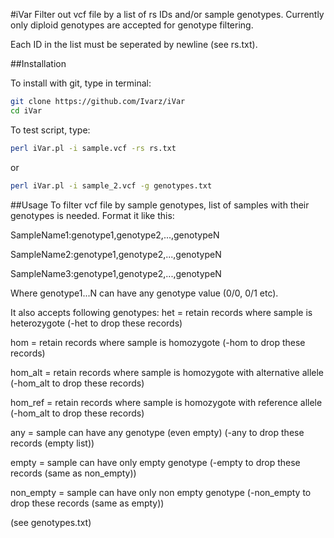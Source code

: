 #iVar
Filter out vcf file by a list of rs IDs and/or sample genotypes.
Currently only diploid genotypes are accepted for genotype filtering.

Each ID in the list must be seperated by newline (see rs.txt).

##Installation

To install with git, type in terminal:
```bash
git clone https://github.com/Ivarz/iVar
cd iVar
```
To test script, type:
```bash
perl iVar.pl -i sample.vcf -rs rs.txt
```
or
```bash
perl iVar.pl -i sample_2.vcf -g genotypes.txt
```
##Usage
To filter vcf file by sample genotypes, list of samples with their genotypes is needed.
Format it like this:

SampleName1:genotype1,genotype2,...,genotypeN

SampleName2:genotype1,genotype2,...,genotypeN

SampleName3:genotype1,genotype2,...,genotypeN


Where genotype1...N can have any genotype value (0/0, 0/1 etc). 

It also accepts following genotypes:
het = retain records where sample is heterozygote (-het to drop these records)

hom = retain records where sample is homozygote (-hom to drop these records)

hom_alt = retain records where sample is homozygote with alternative allele (-hom_alt to drop these records)

hom_ref = retain records where sample is homozygote with reference allele (-hom_alt to drop these records)

any = sample can have any genotype (even empty) (-any to drop these records (empty list))

empty = sample can have only empty genotype (-empty to drop these records (same as non_empty))

non_empty = sample can have only non empty genotype (-non_empty to drop these records (same as empty))

(see genotypes.txt)


